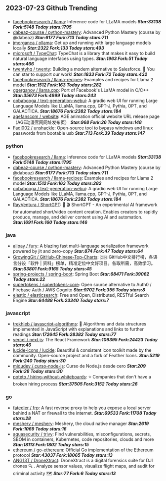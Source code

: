 ## 2023-07-23 Github Trending

### 
* [facebookresearch / llama](https://github.com/facebookresearch/llama): Inference code for LLaMA models ***Star:33138 Fork:5148 Today stars:1795***
* [dabeaz-course / python-mastery](https://github.com/dabeaz-course/python-mastery): Advanced Python Mastery (course by @dabeaz) ***Star:6177 Fork:713 Today stars:711***
* [jmorganca / ollama](https://github.com/jmorganca/ollama): Get up and running with large language models locally ***Star:2322 Fork:133 Today stars:493***
* [microsoft / TypeChat](https://github.com/microsoft/TypeChat): TypeChat is a library that makes it easy to build natural language interfaces using types. ***Star:1963 Fork:51 Today stars:466***
* [twentyhq / twenty](https://github.com/twentyhq/twenty): Building a modern alternative to Salesforce.
🌟
You can star to support our work! ***Star:1833 Fork:72 Today stars:432***
* [facebookresearch / llama-recipes](https://github.com/facebookresearch/llama-recipes): Examples and recipes for Llama 2 model ***Star:1512 Fork:163 Today stars:282***
* [ggerganov / llama.cpp](https://github.com/ggerganov/llama.cpp): Port of Facebook's LLaMA model in C/C++ ***Star:35673 Fork:4999 Today stars:243***
* [oobabooga / text-generation-webui](https://github.com/oobabooga/text-generation-webui): A gradio web UI for running Large Language Models like LLaMA, llama.cpp, GPT-J, Pythia, OPT, and GALACTICA. ***Star:18676 Fork:2382 Today stars:184***
* [agefanscom / website](https://github.com/agefanscom/website): AGE animation official website URL release page（AGE动漫官网网址发布页） ***Star:968 Fork:26 Today stars:148***
* [Fadi002 / unshackle](https://github.com/Fadi002/unshackle): Open-source tool to bypass windows and linux passwords from bootable usb ***Star:713 Fork:39 Today stars:147***

### python
* [facebookresearch / llama](https://github.com/facebookresearch/llama): Inference code for LLaMA models ***Star:33138 Fork:5148 Today stars:1795***
* [dabeaz-course / python-mastery](https://github.com/dabeaz-course/python-mastery): Advanced Python Mastery (course by @dabeaz) ***Star:6177 Fork:713 Today stars:711***
* [facebookresearch / llama-recipes](https://github.com/facebookresearch/llama-recipes): Examples and recipes for Llama 2 model ***Star:1512 Fork:163 Today stars:282***
* [oobabooga / text-generation-webui](https://github.com/oobabooga/text-generation-webui): A gradio web UI for running Large Language Models like LLaMA, llama.cpp, GPT-J, Pythia, OPT, and GALACTICA. ***Star:18676 Fork:2382 Today stars:184***
* [RayVentura / ShortGPT](https://github.com/RayVentura/ShortGPT): 🚀
🎬
ShortGPT - An experimental AI framework for automated short/video content creation. Enables creators to rapidly produce, manage, and deliver content using AI and automation. ***Star:1691 Fork:160 Today stars:146***

### java
* [alipay / fury](https://github.com/alipay/fury): A blazing fast multi-language serialization framework powered by jit and zero-copy ***Star:874 Fork:47 Today stars:64***
* [GrowingGit / GitHub-Chinese-Top-Charts](https://github.com/GrowingGit/GitHub-Chinese-Top-Charts): 🇨🇳
GitHub中文排行榜，各语言分设「软件 | 资料」榜单，精准定位中文好项目。各取所需，高效学习。 ***Star:63801 Fork:9165 Today stars:45***
* [spring-projects / spring-boot](https://github.com/spring-projects/spring-boot): Spring Boot ***Star:68471 Fork:39062 Today stars:22***
* [supertokens / supertokens-core](https://github.com/supertokens/supertokens-core): Open source alternative to Auth0 / Firebase Auth / AWS Cognito ***Star:9702 Fork:355 Today stars:8***
* [elastic / elasticsearch](https://github.com/elastic/elasticsearch): Free and Open, Distributed, RESTful Search Engine ***Star:64488 Fork:23340 Today stars:7***

### javascript
* [trekhleb / javascript-algorithms](https://github.com/trekhleb/javascript-algorithms): 📝
Algorithms and data structures implemented in JavaScript with explanations and links to further readings ***Star:172645 Fork:28382 Today stars:77***
* [vercel / next.js](https://github.com/vercel/next.js): The React Framework ***Star:109395 Fork:24423 Today stars:46***
* [lucide-icons / lucide](https://github.com/lucide-icons/lucide): Beautiful & consistent icon toolkit made by the community. Open-source project and a fork of Feather Icons. ***Star:5219 Fork:240 Today stars:30***
* [midudev / curso-node-js](https://github.com/midudev/curso-node-js): Curso de Node.js desde cero ***Star:209 Fork:28 Today stars:30***
* [poteto / hiring-without-whiteboards](https://github.com/poteto/hiring-without-whiteboards): ⭐️
Companies that don't have a broken hiring process ***Star:37505 Fork:3152 Today stars:26***

### go
* [fatedier / frp](https://github.com/fatedier/frp): A fast reverse proxy to help you expose a local server behind a NAT or firewall to the internet. ***Star:69533 Fork:11708 Today stars:28***
* [meshery / meshery](https://github.com/meshery/meshery): Meshery, the cloud native manager ***Star:2619 Fork:1069 Today stars:16***
* [aquasecurity / trivy](https://github.com/aquasecurity/trivy): Find vulnerabilities, misconfigurations, secrets, SBOM in containers, Kubernetes, code repositories, clouds and more ***Star:18113 Fork:1802 Today stars:15***
* [ethereum / go-ethereum](https://github.com/ethereum/go-ethereum): Official Go implementation of the Ethereum protocol ***Star:43037 Fork:18065 Today stars:13***
* [ANG13T / DroneXtract](https://github.com/ANG13T/DroneXtract): DroneXtract is a digital forensics suite for DJI drones
🔍
. Analyze sensor values, visualize flight maps, and audit for criminal activity
🗺 ***Star:77 Fork:6 Today stars:13***
